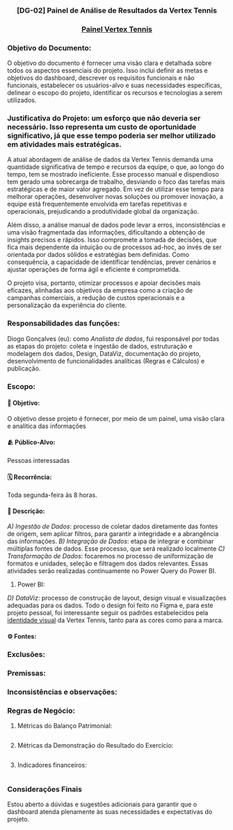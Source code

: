 ### <p align="center"><strong>[DG-02] Painel de Análise de Resultados da Vertex Tennis</strong></p>
### <p align="center"><strong>[Painel Vertex Tennis](https://app.powerbi.com/view?r=eyJrIjoiZDZlYzZjM2YtNGI4MS00YzVkLTkyOGMtZjA3MzAzZmQyYjBjIiwidCI6IjI4ZThlYTA4LWE5N2EtNGExYS05ZjU0LWZhMGZmMzc1NDNlYSJ9)</strong></p>

### Objetivo do Documento:
O objetivo do documento é fornecer uma visão clara e detalhada sobre todos os aspectos essenciais do projeto. Isso inclui definir as metas e objetivos do dashboard, descrever os requisitos funcionais e não funcionais, estabelecer os usuários-alvo e suas necessidades específicas, delinear o escopo do projeto, identificar os recursos e tecnologias a serem utilizados.

### Justificativa do Projeto: um esforço que não deveria ser necessário. Isso representa um custo de oportunidade significativo, já que esse tempo poderia ser melhor utilizado em atividades mais estratégicas.
A atual abordagem de análise de dados da Vertex Tennis demanda uma quantidade significativa de tempo e recursos da equipe, o que, ao longo do tempo, tem se mostrado ineficiente. Esse processo manual e dispendioso tem gerado uma sobrecarga de trabalho, desviando o foco das tarefas mais estratégicas e de maior valor agregado. Em vez de utilizar esse tempo para melhorar operações, desenvolver novas soluções ou promover inovação, a equipe está frequentemente envolvida em tarefas repetitivas e operacionais, prejudicando a produtividade global da organização.

Além disso, a análise manual de dados pode levar a erros, inconsistências e uma visão fragmentada das informações, dificultando a obtenção de insights precisos e rápidos. Isso compromete a tomada de decisões, que fica mais dependente da intuição ou de processos ad-hoc, ao invés de ser orientada por dados sólidos e estratégias bem definidas. Como consequência, a capacidade de identificar tendências, prever cenários e ajustar operações de forma ágil e eficiente é comprometida.

O projeto visa, portanto, otimizar processos e apoiar decisões mais eficazes, alinhadas aos objetivos da empresa como a criação de campanhas comerciais, a redução de custos operacionais e a personalização da experiência do cliente.

### Responsabilidades das funções:
Diogo Gonçalves (eu): como *Analista de dados*, fui responsável por todas as etapas do projeto: coleta e ingestão de dados, estruturação e modelagem dos dados, Design, DataViz, documentação do projeto, desenvolvimento de funcionalidades analíticas (Regras e Cálculos) e publicação.

### Escopo:  
#### 🎯 Objetivo:
O objetivo desse projeto é fornecer, por meio de um painel, uma visão clara e analítica das informações

#### 🫂 Público-Alvo:  
Pessoas interessadas

#### 🗓️ Recorrência:  
Toda segunda-feira às 8 horas.

#### 📗 Descrição:  

*A) Ingestão de Dados*: processo de coletar dados diretamente das fontes de origem, sem aplicar filtros, para garantir a integridade e a abrangência das informações.
*B) Integração de Dados*: etapa de integrar e combinar múltiplas fontes de dados. Esse processo, que será realizado localmente 
*C) Transformação de Dados*: focaremos no processo de uniformização de formatos e unidades, seleção e filtragem dos dados relevantes. Essas atividades serão realizadas continuamente no Power Query do Power BI.  

1. Power BI:

*D) DataViz*: processo de construção de layout, design visual e visualizações adequadas para os dados. Todo o design foi feito no Figma e, para este projeto pessoal, foi interessante seguir os padrões estabelecidos pela [identidade visual](https://vertextennis.com/sobre/) da Vertex Tennis, tanto para as cores como para a marca.

#### ⚙️ Fontes:  

### Exclusões:

### Premissas:

### Inconsistências e observações:

### Regras de Negócio:
1. Métricas do Balanço Patrimonial:
```dax

```
2. Métricas da Demonstração do Resultado do Exercício:
```dax

```
3. Indicadores financeiros:
```dax

```
### Considerações Finais
Estou aberto a dúvidas e sugestões adicionais para garantir que o dashboard atenda plenamente às suas necessidades e expectativas do projeto.
